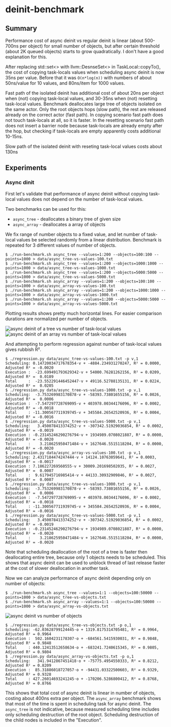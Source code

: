 # deinit-benchmark

## Summary

Performance cost of async deinit vs regular deinit is linear (about 500-700ns per object) for small number of objects, but after certain threshold (about 2K queued objects) starts to grow quadratically. I don't have a good explanation for this.

After replacing std::set<> with llvm::DesnseSet<> in TaskLocal::copyTo(), the cost of copying task-locals values when scheduling async deinit is now 35ns per value. Before that it was `O(n*log(n))` with numbers of about 50ns/value for 10 values, and 80ns/item for 1000 values.

Fast path of the isolated deinit has additional cost of about 20ns per object when (not) copying task-local values, and 30-35ns when (not) resetting task-local values. Benchmark deallocates large tree of objects isolated on the same actor. Only the root objects hops (slow path), the rest are released already on the correct actor (fast path). In copying scenario fast path does not touch task-locals at all, so it is faster. In the resetting scenario fast path does not insert a barrier node because task-locals are already empty after the hop, but checking if task-locals are empty apparently costs additional 10-15ns.

Slow path of the isolated deinit with reseting task-local values costs about 130ns


## Experiments

### Async dinit

First let's validate that performance of async deinit without copying task-local values does not depend on the number of task-local values.

Two benchmarks can be used for this:
* `async_tree` - deallocates a binary tree of given size
* `async_array` - deallocates a array of objects

We fix range of number objects to a fixed value, and let number of task-local values be selected randomly from a linear distribution.
Benchmark is repeated for 3 different values of number of objects.


```shell
$ ./run-benchmark.sh async_tree --values=1:200 --objects=100:100 --points=1000 > data/async_tree-vs-values-100.txt 
$ ./run-benchmark.sh async_tree --values=1:200 --objects=1000:1000 --points=1000 > data/async_tree-vs-values-1000.txt
$ ./run-benchmark.sh async_tree --values=1:200 --objects=5000:5000 --points=1000 > data/async_tree-vs-values-5000.txt
$ ./run-benchmark.sh async_array --values=1:200 --objects=100:100 --points=1000 > data/async_array-vs-values-100.txt 
$ ./run-benchmark.sh async_array --values=1:200 --objects=1000:1000 --points=1000 > data/async_array-vs-values-1000.txt
$ ./run-benchmark.sh async_array --values=1:200 --objects=5000:5000 --points=1000 > data/async_array-vs-values-5000.txt
```

Plotting results shows pretty much horizontal lines. For easier comparison durations are normalized per number of objects.

![async deinit of a tree vs number of task-local values](img/async-tree-vs-values.png)
![async deinit of an array vs number of task-local values](img/async-array-vs-values.png)

And attempting to perform regression against number of task-local values gives rubbish R².

```shell
$ ./regression.py data/async_tree-vs-values-100.txt -p v,1 
Scheduling: 0.14720034717678354⋅v + -4884.234931270247, R² = 0.0000, Adjusted R² = -0.0020
Execution :  -23.699491793629342⋅v + 54000.76281262156, R² = 0.0209, Adjusted R² =  0.0189
Total     :  -23.552291446452447⋅v + 49116.52788135131, R² = 0.0224, Adjusted R² =  0.0205
$ ./regression.py data/async_tree-vs-values-1000.txt -p v,1
Scheduling:  -3.753269983170878⋅v + -58393.73801655156, R² = 0.0026, Adjusted R² =  0.0006
Execution :  -7.547297728769095⋅v + 403978.00344176096, R² = 0.0002, Adjusted R² = -0.0018
Total     : -11.300567711939745⋅v + 345584.26542520936, R² = 0.0004, Adjusted R² = -0.0016
$ ./regression.py data/async_tree-vs-values-5000.txt -p v,1
Scheduling:   3.450078413374252⋅v + -307342.51929036854, R² = 0.0002, Adjusted R² = -0.0019
Execution : -0.23145246290276794⋅v + 1934989.0708021887, R² = 0.0000, Adjusted R² = -0.0020
Total     :    3.218625950471484⋅v + 1627646.5515118204, R² = 0.0000, Adjusted R² = -0.0020
$ ./regression.py data/async_array-vs-values-100.txt -p v,1
Scheduling: 2.4317184474247444⋅v + 14124.10763059641, R² = 0.0003, Adjusted R² = -0.0017
Execution : 7.186227269560555⋅v + 30009.201698502035, R² = 0.0027, Adjusted R² =  0.0007
Total     :  9.617945716985414⋅v + 44133.30932909846, R² = 0.0027, Adjusted R² =  0.0007
$ ./regression.py data/async_tree-vs-values-1000.txt -p v,1
Scheduling:  -3.753269983170878⋅v + -58393.73801655156, R² = 0.0026, Adjusted R² =  0.0006
Execution :  -7.547297728769095⋅v + 403978.00344176096, R² = 0.0002, Adjusted R² = -0.0018
Total     : -11.300567711939745⋅v + 345584.26542520936, R² = 0.0004, Adjusted R² = -0.0016
$ ./regression.py data/async_tree-vs-values-5000.txt -p v,1
Scheduling:   3.450078413374252⋅v + -307342.51929036854, R² = 0.0002, Adjusted R² = -0.0019
Execution : -0.23145246290276794⋅v + 1934989.0708021887, R² = 0.0000, Adjusted R² = -0.0020
Total     :    3.218625950471484⋅v + 1627646.5515118204, R² = 0.0000, Adjusted R² = -0.0020
```

Note that scheduling deallocation of the root of a tree is faster then deallocating entire tree, because only 1 objects needs to be scheduled. This shows that async deinit can be used to unblock thread of last release faster at the cost of slower deallocation in another task.

Now we can analyze performance of async deinit depending only on number of objects:

```shell
$ ./run-benchmark.sh async_tree --values=1:1 --objects=100:50000 --points=1000 > data/async_tree-vs-objects.txt 
$ ./run-benchmark.sh async_array --values=1:1 --objects=100:50000 --points=1000 > data/async_array-vs-objects.txt
```

![async deinit vs number of objects](img/async-vs-objects.png)

```shell
$ ./regression.py data/async_tree-vs-objects.txt -p o,1
Scheduling: -62.03628799124445⋅o + 1319.8175314705481, R² = 0.9964, Adjusted R² = 0.9964
Execution :  502.1604231178307⋅o + -684561.5415930031, R² = 0.9848, Adjusted R² = 0.9848
Total     : 440.12413512658634⋅o + -683241.7240615345, R² = 0.9805, Adjusted R² = 0.9804
$ ./regression.py data/async_array-vs-objects.txt -p o,1
Scheduling:   341.9412867451418⋅o + -75775.4954550333, R² = 0.8212, Adjusted R² = 0.8209
Execution :  85.31886018727057⋅o + -94431.03322500603, R² = 0.9329, Adjusted R² = 0.9328
Total     : 427.26014693241245⋅o + -170206.5286800412, R² = 0.8768, Adjusted R² = 0.8766
```

This shows that total cost of async deinit is linear in number of objects, costing about 400ns extra per object. The `async_array` benchmark shows that most of the time is spent in scheduling task for async deinit. The `async_tree` is not indicative, because measured scheduling time includes only scheduling destruction of the root object. Scheduling destruction of the child nodes is included in the "Execution".

